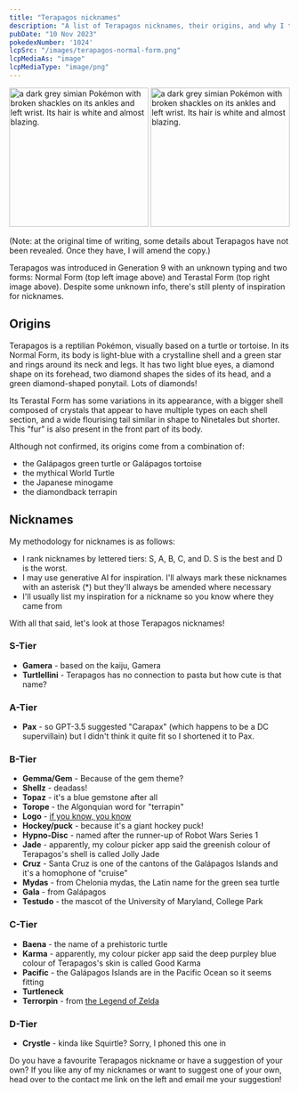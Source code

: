 ```yaml
---
title: "Terapagos nicknames"
description: "A list of Terapagos nicknames, their origins, and why I think they're cool."
pubDate: "10 Nov 2023"
pokedexNumber: '1024'
lcpSrc: "/images/terapagos-normal-form.png"
lcpMediaAs: "image"
lcpMediaType: "image/png"
---
```


<div class="img-center">
	<img src="/images/terapagos-normal-form.png" width="250px" height="250px" alt="a dark grey simian Pokémon with broken shackles on its ankles and left wrist. Its hair is white and almost blazing.">
	<img src="/images/terapagos-terastal-form.png" width="250px" height="250px" alt="a dark grey simian Pokémon with broken shackles on its ankles and left wrist. Its hair is white and almost blazing.">
</div>

(Note: at the original time of writing, some details about Terapagos have not been revealed. Once they have, I will amend the copy.)

Terapagos was introduced in Generation 9 with an unknown typing and two forms: Normal Form (top left image above) and Terastal Form (top right image above). Despite some unknown info, there's still plenty of inspiration for nicknames.

## Origins

Terapagos is a reptilian Pokémon, visually based on a turtle or tortoise. In its Normal Form, its body is light-blue with a crystalline shell and a green star and rings around its neck and legs. It has two light blue eyes, a diamond shape on its forehead, two diamond shapes the sides of its head, and a green diamond-shaped ponytail. Lots of diamonds!

Its Terastal Form has some variations in its appearance, with a bigger shell composed of crystals that appear to have multiple types on each shell section, and a wide flourising tail similar in shape to Ninetales but shorter. This "fur" is also present in the front part of its body.

Although not confirmed, its origins come from a combination of:

* the Galápagos green turtle or Galápagos tortoise
* the mythical World Turtle
* the Japanese minogame
* the diamondback terrapin

## Nicknames

My methodology for nicknames is as follows:

* I rank nicknames by lettered tiers: S, A, B, C, and D. S is the best and D is the worst.
* I may use generative AI for inspiration. I'll always mark these nicknames with an asterisk (\*) but they'll always be amended where necessary
* I'll usually list my inspiration for a nickname so you know where they came from

With all that said, let's look at those Terapagos nicknames!

### S-Tier

* **Gamera** - based on the kaiju, Gamera
* **Turtlellini** - Terapagos has no connection to pasta but how cute is that name?

### A-Tier

* **Pax** - so GPT-3.5 suggested "Carapax" (which happens to be a DC supervillain) but I didn't think it quite fit so I shortened it to Pax.

### B-Tier

* **Gemma/Gem** - Because of the gem theme?
* **Shellz** - deadass!
* **Topaz** - it's a blue gemstone after all
* **Torope** - the Algonquian word for "terrapin"
* **Logo** - [if you know, you know](https://en.wikipedia.org/wiki/Logo_(programming_language))
* **Hockey/puck** - because it's a giant hockey puck!
* **Hypno-Disc** - named after the runner-up of Robot Wars Series 1
* **Jade** - apparently, my colour picker app said the greenish colour of Terapagos's shell is called Jolly Jade
* **Cruz** - Santa Cruz is one of the cantons of the Galápagos Islands and it's a homophone of "cruise"
* **Mydas** - from Chelonia mydas, the Latin name for the green sea turtle
* **Gala** - from Galápagos
* **Testudo** - the mascot of the University of Maryland, College Park

### C-Tier

* **Baena** - the name of a prehistoric turtle
* **Karma** - apparently, my colour picker app said the deep purpley blue colour of Terapagos's skin is called Good Karma
* **Pacific** - the Galápagos Islands are in the Pacific Ocean so it seems fitting
* **Turtleneck**
* **Terrorpin** - from [the Legend of Zelda](/nicknames/themes/legend-of-zelda/)

### D-Tier

* **Crystle** - kinda like Squirtle? Sorry, I phoned this one in

Do you have a favourite Terapagos nickname or have a suggestion of your own? If you like any of my nicknames or want to suggest one of your own, head over to the contact me link on the left and email me your suggestion!